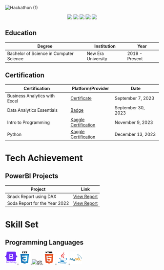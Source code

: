 
![Hackathon (1)](https://github.com/rnnthnysy/rnnthnysy/assets/142371703/ecde1917-92a0-4954-8ab8-c7e2f062abb7)


<p align="center">
  <a href="https://wwww.syronanthony@gmail.com"><img src="https://img.shields.io/badge/Gmail-D14836?style=for-the-badge&logo=gmail&logoColor=white"/></a>
  <a href="https://www.linkedin.com/in/ron-anthony-sy"><img src="https://img.shields.io/badge/LinkedIn-0077B5?style=for-the-badge&logo=linkedin&logoColor=white"/></a>
  <a href="https://www.facebook.com/rnnthnysy/"><img src="https://img.shields.io/badge/Facebook-1877F2?style=for-the-badge&logo=facebook&logoColor=white"/></a>
  <a href="https://t.me/rnnthnysy"><img src="https://img.shields.io/badge/Telegram-2CA5E0?style=for-the-badge&logo=telegram&logoColor=white"/></a>
  <a href="https://www.coursera.org/learner/rnnthnysy"><img src="https://img.shields.io/badge/Coursera-0056D2?style=for-the-badge&logo=Coursera&logoColor=white"/></a> </p>

## Education

| Degree                                    | Institution          | Year    |
| ----------------------------------------- | --------------------| -------|
| Bachelor of Science in Computer Science   | New Era University  | 2019 - Present   |


## Certification
| Certification                     | Platform/Provider                                   | Date           |
| ----------------------------------| ---------------------------------------------------- | -------------- |
| Business Analytics with Excel      | [Certificate](https://simpli-web.app.link/e/H3FaPOZfcDb) | September 7, 2023 |
| Data Analytics Essentials          | [Badge](https://www.credly.com/badges/31ee9b57-0f39-46fc-b615-0cce8ff60980) | September 30, 2023 |
| Intro to Programming               | [Kaggle Certification](https://www.kaggle.com/learn/certification/ronanthonysy/intro-to-programming) | November 9, 2023 |
| Python                             | [Kaggle Certification](https://www.kaggle.com/learn/certification/ronanthonysy/python) | December 13, 2023 |

# Tech Achievement
## PowerBI Projects
| Project | Link |
|---------|------|
| Snack Report using DAX | [View Report](https://app.powerbi.com/view?r=eyJrIjoiZTE2YWIwNmEtOTVmZi00Nzg4LThiNDUtNGM0YjZhZjI1ZTA1IiwidCI6IjFhNDE4MTI5LTBlZWUtNDU1ZC04NDFiLWRlZDc0ZDI4MjdhZiIsImMiOjEwfQ%3D%3D) |
| Soda Report for the Year 2022 | [View Report](https://app.powerbi.com/view?r=eyJrIjoiMjdmN2MxYjMtN2ExZC00YzgwLTlhOTUtNzk3YWM3MmIwMzU4IiwidCI6IjFhNDE4MTI5LTBlZWUtNDU1ZC04NDFiLWRlZDc0ZDI4MjdhZiIsImMiOjEwfQ%3D%3D) |

# Skill Set
## Programming Languages
<p align="left"> <a href="https://getbootstrap.com" target="_blank" rel="noreferrer"> <img src="https://raw.githubusercontent.com/devicons/devicon/master/icons/bootstrap/bootstrap-plain-wordmark.svg" alt="bootstrap" width="40" height="40"/> </a> <a href="https://www.w3schools.com/css/" target="_blank" rel="noreferrer"> <img src="https://raw.githubusercontent.com/devicons/devicon/master/icons/css3/css3-original-wordmark.svg" alt="css3" width="40" height="40"/> </a> <a href="https://git-scm.com/" target="_blank" rel="noreferrer"> <img src="https://www.vectorlogo.zone/logos/git-scm/git-scm-icon.svg" alt="git" width="40" height="40"/> </a> <a href="https://www.w3.org/html/" target="_blank" rel="noreferrer"> <img src="https://raw.githubusercontent.com/devicons/devicon/master/icons/html5/html5-original-wordmark.svg" alt="html5" width="40" height="40"/> </a> <a href="https://www.java.com" target="_blank" rel="noreferrer"> <img src="https://raw.githubusercontent.com/devicons/devicon/master/icons/java/java-original.svg" alt="java" width="40" height="40"/> </a> <a href="https://www.mysql.com/" target="_blank" rel="noreferrer"> <img src="https://raw.githubusercontent.com/devicons/devicon/master/icons/mysql/mysql-original-wordmark.svg" alt="mysql" width="40" height="40"/> </a> </p>
